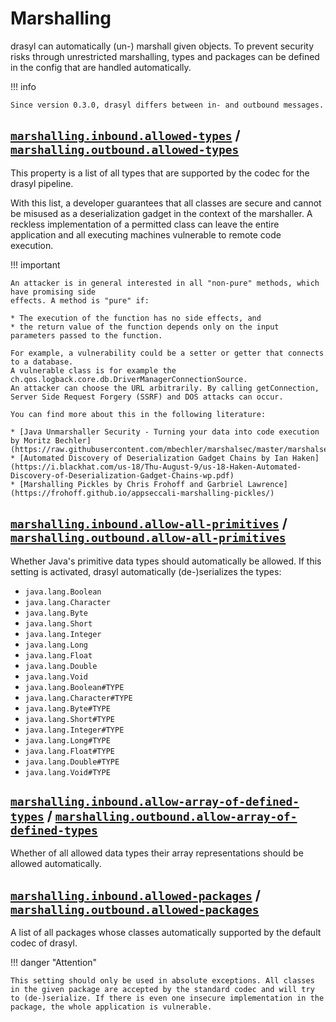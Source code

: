 # Marshalling

drasyl can automatically (un-) marshall given objects. To prevent security risks through unrestricted marshalling, types and packages can be defined in the config that are handled automatically.

!!! info

    Since version 0.3.0, drasyl differs between in- and outbound messages. 

## [`marshalling.inbound.allowed-types`](https://www.javadoc.io/doc/org.drasyl/drasyl-core/latest/org/drasyl/DrasylConfig.Builder.html#marshallingInboundAllowedTypes(java.util.List)) / [`marshalling.outbound.allowed-types`](https://www.javadoc.io/doc/org.drasyl/drasyl-core/latest/org/drasyl/DrasylConfig.Builder.html#marshallingOutboundAllowedTypes(java.util.List))

This property is a list of all types that are supported by the codec for the drasyl pipeline.

With this list, a developer guarantees that all classes are secure and cannot be misused as a deserialization gadget in the context of the marshaller.
A reckless implementation of a permitted class can leave the entire application and all executing machines vulnerable to remote code execution.

!!! important 

    An attacker is in general interested in all "non-pure" methods, which have promising side
    effects. A method is "pure" if:
    
    * The execution of the function has no side effects, and
    * the return value of the function depends only on the input parameters passed to the function.
    
    For example, a vulnerability could be a setter or getter that connects to a database. 
    A vulnerable class is for example the ch.qos.logback.core.db.DriverManagerConnectionSource. 
    An attacker can choose the URL arbitrarily. By calling getConnection, Server Side Request Forgery (SSRF) and DOS attacks can occur.
    
    You can find more about this in the following literature:
    
    * [Java Unmarshaller Security - Turning your data into code execution by Moritz Bechler](https://raw.githubusercontent.com/mbechler/marshalsec/master/marshalsec.pdf)
    * [Automated Discovery of Deserialization Gadget Chains by Ian Haken](https://i.blackhat.com/us-18/Thu-August-9/us-18-Haken-Automated-Discovery-of-Deserialization-Gadget-Chains-wp.pdf)
    * [Marshalling Pickles by Chris Frohoff and Garbriel Lawrence](https://frohoff.github.io/appseccali-marshalling-pickles/)

## [`marshalling.inbound.allow-all-primitives`](https://www.javadoc.io/doc/org.drasyl/drasyl-core/latest/org/drasyl/DrasylConfig.Builder.html#marshallingInboundAllowAllPrimitives(boolean)) / [`marshalling.outbound.allow-all-primitives`](https://www.javadoc.io/doc/org.drasyl/drasyl-core/latest/org/drasyl/DrasylConfig.Builder.html#marshallingOutboundAllowAllPrimitives(boolean))

Whether Java's primitive data types should automatically be allowed. If this setting is activated, drasyl automatically (de-)serializes the types: 

* `java.lang.Boolean`
* `java.lang.Character`
* `java.lang.Byte`
* `java.lang.Short`
* `java.lang.Integer`
* `java.lang.Long`
* `java.lang.Float`
* `java.lang.Double`
* `java.lang.Void`
* `java.lang.Boolean#TYPE`
* `java.lang.Character#TYPE`
* `java.lang.Byte#TYPE`
* `java.lang.Short#TYPE`
* `java.lang.Integer#TYPE`
* `java.lang.Long#TYPE`
* `java.lang.Float#TYPE`
* `java.lang.Double#TYPE`
* `java.lang.Void#TYPE`

## [`marshalling.inbound.allow-array-of-defined-types`](https://www.javadoc.io/doc/org.drasyl/drasyl-core/latest/org/drasyl/DrasylConfig.Builder.html#marshallingOutboundAllowArrayOfDefinedTypes(boolean)) / [`marshalling.outbound.allow-array-of-defined-types`](https://www.javadoc.io/doc/org.drasyl/drasyl-core/latest/org/drasyl/DrasylConfig.Builder.html#marshallingOutboundAllowArrayOfDefinedTypes(boolean))

Whether of all allowed data types their array representations should be allowed automatically.

## [`marshalling.inbound.allowed-packages`](https://www.javadoc.io/doc/org.drasyl/drasyl-core/latest/org/drasyl/DrasylConfig.Builder.html#marshallingInboundAllowedPackages(java.util.List)) / [`marshalling.outbound.allowed-packages`](https://www.javadoc.io/doc/org.drasyl/drasyl-core/latest/org/drasyl/DrasylConfig.Builder.html#marshallingOutboundAllowedPackages(java.util.List))

A list of all packages whose classes automatically supported by the default codec of drasyl.

!!! danger "Attention"

    This setting should only be used in absolute exceptions. All classes in the given package are accepted by the standard codec and will try to (de-)serialize. If there is even one insecure implementation in the package, the whole application is vulnerable.
